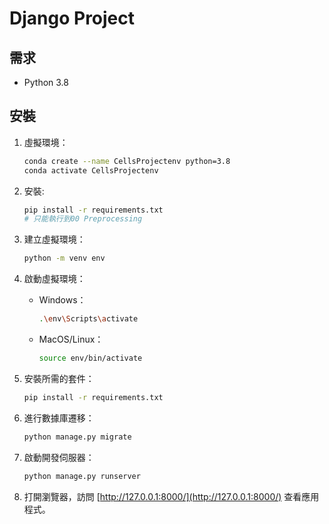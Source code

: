 # Django Project

## 需求

- Python 3.8

## 安裝

1. 虛擬環境：

   ```sh
   conda create --name CellsProjectenv python=3.8
   conda activate CellsProjectenv
   ```

2. 安裝:

   ```sh
   pip install -r requirements.txt
   # 只能執行到00 Preprocessing
   ```

3. 建立虛擬環境：

   ```sh
   python -m venv env
   ```

4. 啟動虛擬環境：

   - Windows：

     ```sh
     .\env\Scripts\activate
     ```

   - MacOS/Linux：

     ```sh
     source env/bin/activate
     ```

5. 安裝所需的套件：

   ```sh
   pip install -r requirements.txt
   ```

6. 進行數據庫遷移：

   ```sh
   python manage.py migrate
   ```

7. 啟動開發伺服器：

   ```sh
   python manage.py runserver
   ```

8. 打開瀏覽器，訪問 [http://127.0.0.1:8000/](http://127.0.0.1:8000/) 查看應用程式。
